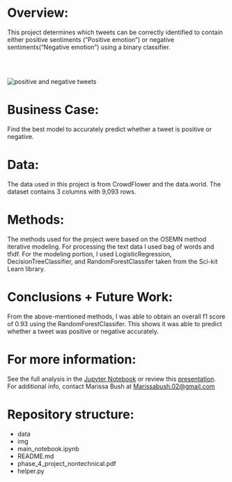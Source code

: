 # Overview: 

This project determines which tweets can be correctly identified to contain  either positive sentiments (“Positive emotion”) or negative sentiments(“Negative emotion”) using a binary classifier. 

<br />
<br />

![positive and negative tweets](https://raw.githubusercontent.com/Marissa841/phase_4_project/main/img/pos_neg_tweets.PNG)



# Business Case: 

Find the best model to accurately predict whether a tweet is positive or negative.  

# Data:

The data used in this project is from CrowdFlower and the data.world. The dataset contains 3 columns with 9,093 rows. 


# Methods:

The methods used for the project were based on the OSEMN method iterative modeling. For processing the text data I used bag of words and tfidf. For the modeling portion, I used LogisticRegression, DecisionTreeClassifier, and RandomForestClassifer taken from the Sci-kit Learn library. 

# Conclusions + Future Work:

From the above-mentioned methods, I was able to obtain an overall f1 score of 0.93 using the RandomForestClassifer. This shows it was able to predict whether a tweet was positive or negative accurately. 

# For more information:

​​See the full analysis in the [Jupyter Notebook](https://github.com/Marissa841/phase_4_project/blob/main/nlp_project.ipynb) or review this [presentation](https://github.com/Marissa841/phase_3_project/blob/main/phase_4_project_nontechnical.pdf). For additional info, contact Marissa Bush at Marissabush.02@gmail.com



# Repository structure:

+ data
+ img
+ main_notebook.ipynb
+ README.md
+ phase_4_project_nontechnical.pdf
+ helper.py
